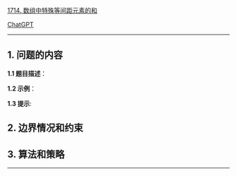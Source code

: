[1714. 数组中特殊等间距元素的和](https://leetcode.cn/problems/sum-of-special-evenly-spaced-elements-in-array)

[ChatGPT](chat.openai.com)

---

## 1. 问题的内容
**1.1 题目描述**：

**1.2 示例**：

**1.3 提示**:

## 2. 边界情况和约束


## 3. 算法和策略

---

